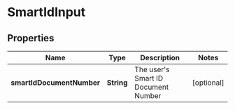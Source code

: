 

# SmartIdInput


## Properties

| Name | Type | Description | Notes |
|------------ | ------------- | ------------- | -------------|
|**smartIdDocumentNumber** | **String** | The user&#39;s Smart ID Document Number |  [optional] |



